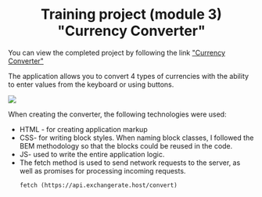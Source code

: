 <h1 align=center>Training project (module 3) "Currency Converter"</h1>
<p>You can view the completed project by following the link <a href="https://denisxarkov.github.io/Currency-Converter/">"Currency Converter" </a></p>
<p>The application allows you to convert 4 types of currencies with the ability to enter values from the keyboard or using buttons.</p>
<img src="https://skrinshoter.ru/p/071022/KMnAOw.png?download=1&name=Скриншот%2007-10-2022%2013:52:52.png">
<p>When creating the converter, the following technologies were used:</p>
<ul>
  <li>HTML - for creating application markup</li>
  <li>CSS- for writing block styles. When naming block classes, I followed the BEM methodology so that the blocks could be reused in the code.</li>
  <li>JS- used to write the entire application logic.</li>
  <li>The fetch method is used to send network requests to the server, as well as promises for processing incoming requests.

`fetch (https://api.exchangerate.host/convert)`
  
  </li>
</ul>

